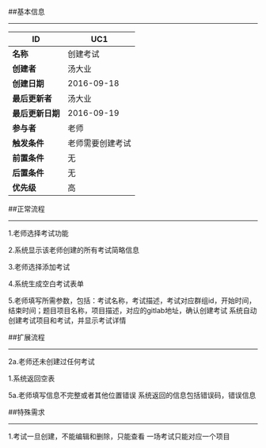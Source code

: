 ##基本信息

----

|ID|UC1|
|---|---|
|**名称**|创建考试|
|**创建者**|汤大业|
|**创建日期**|2016-09-18|
|**最后更新者**|汤大业|
|**最后更新日期**|2016-09-19|
|**参与者**|老师|
|**触发条件**|老师需要创建考试|
|**前置条件**|无|
|**后置条件**|无|
|**优先级**|高|


##正常流程

----

1.老师选择考试功能
2.系统显示该老师创建的所有考试简略信息
3.老师选择添加考试
4.系统生成空白考试表单
5.老师填写所需参数，包括：考试名称，考试描述，考试对应群组id，开始时间，结束时间；题目项目名称，项目描述，对应的gitlab地址，确认创建考试系统自动创建考试项目和考试，并显示考试详情

##扩展流程

----

2a.老师还未创建过任何考试
1.系统返回空表
5a.老师填写信息不完整或者其他位置错误系统返回的信息包括错误码，错误信息

##特殊需求

----

1.考试一旦创建，不能编辑和删除，只能查看一场考试只能对应一个项目